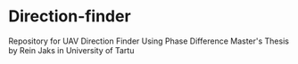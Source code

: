 # Direction-finder
Repository for UAV Direction Finder Using Phase Difference
Master's Thesis by Rein Jaks in University of Tartu

